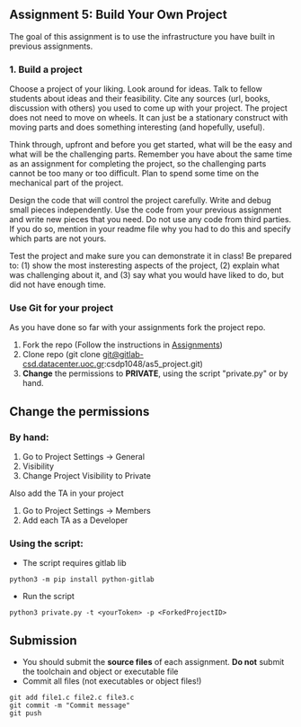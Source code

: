 ## Assignment 5: Build Your Own Project
The goal of this assignment is to use the infrastructure you have built in previous assignments. 

### 1. Build a project

Choose a project of your liking. Look around for ideas. Talk to fellow students about ideas and their feasibility. Cite any sources (url, books, discussion with others) you used to come up with your project. The project does not need to move on wheels. It can just be a stationary construct with moving parts and does something interesting (and hopefully, useful).

Think through, upfront and before you get started, what will be the easy and what will be the challenging parts. Remember you have about the same time as an assignment for completing the project, so the challenging parts cannot be too many or too difficult. Plan to spend some time on the mechanical part of the project.

Design the code that will control the project carefully. Write and debug small pieces independently. Use the code from your previous assignment and write new pieces that you need. Do not use any code from third parties. If you do so, mention in your readme file why you had to do this and specify which parts are not yours.

Test the project and make sure you can demonstrate it in class! Be prepared to: (1) show the most insteresting aspects of the project, (2) explain what was challenging about it, and (3) say what you would have liked to do, but did not have enough time. 

### Use Git for your project
As you have done so far with your assignments fork the project repo.
1. Fork the repo (Follow the instructions in  [Assignments](https://www.csd.uoc.gr/~hy428/assignments.html)) 
2. Clone repo (git clone git@gitlab-csd.datacenter.uoc.gr:csdp1048/as5_project.git)
3. **Change** the permissions to **PRIVATE**, using the script "private.py" or by hand.

## Change the permissions
### By hand:

1. Go to Project Settings -> General
2. Visibility
3. Change Project Visibility to Private

Also add the TA in your project

1. Go to Project Settings -> Members
2. Add each TA as a Developer

### Using the script:
- The script requires gitlab lib
```
python3 -m pip install python-gitlab
```

- Run the script 
```
python3 private.py -t <yourToken> -p <ForkedProjectID>
```
## Submission 
- You should submit the **source files** of each assignment. **Do not** submit the toolchain and object or executable file
- Commit all files (not executables or object files!) 
```
git add file1.c file2.c file3.c  
git commit -m "Commit message"  
git push  
```
